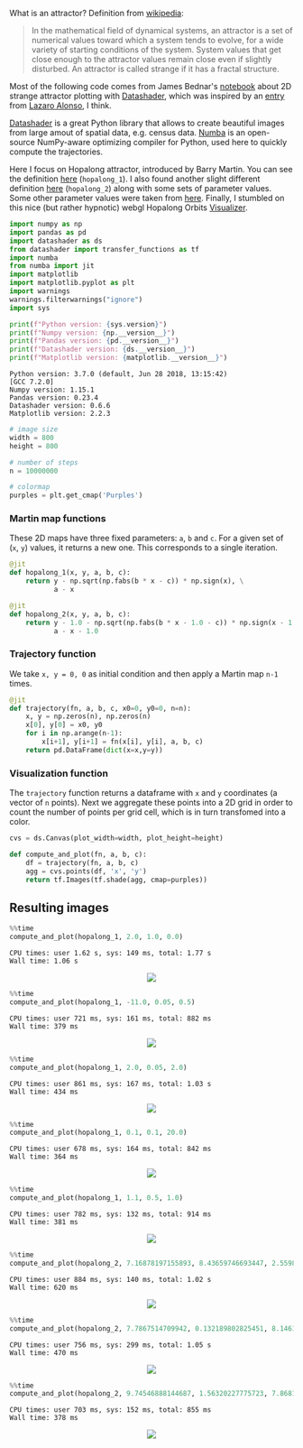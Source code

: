 
What is an attractor? Definition from [wikipedia](https://en.wikipedia.org/wiki/Attractor#Strange_attractor):
> In the mathematical field of dynamical systems, an attractor is a set of numerical values toward which a system tends to evolve, for a wide variety of starting conditions of the system. System values that get close enough to the attractor values remain close even if slightly disturbed.
> An attractor is called strange if it has a fractal structure.

Most of the following code comes from James Bednar's [notebook](https://anaconda.org/jbednar/clifford_attractor/notebook) about 2D strange attractor plotting with [Datashader](http://datashader.org/), which was inspired by an [entry](https://nbviewer.jupyter.org/github/lazarusA/CodeSnippets/blob/master/CodeSnippetsPython/ScientificPlotBasic2DDensityEj3.ipynb) from [Lazaro Alonso](https://lazarusa.github.io/Webpage/index.html), I think. 

[Datashader](http://datashader.org/) is a great Python library that allows to create beautiful images from large amout of spatial data, e.g. census data. [Numba](http://numba.pydata.org/) is an open-source NumPy-aware optimizing compiler for Python, used here to quickly compute the trajectories.

Here I focus on Hopalong attractor, introduced by Barry Martin. You can see the definition [here](https://www.maplesoft.com/support/help/maple/view.aspx?path=MathApps/HopalongAttractor) (`hopalong_1`). I also found another slight different definition [here](https://softologyblog.wordpress.com/2017/03/04/2d-strange-attractors/) (`hopalong_2`) along with some sets of parameter values. Some other parameter values were taken from [here](http://www.lantersoft.ch/experiments/hopalong/). Finally, I stumbled on this nice (but rather hypnotic) webgl Hopalong Orbits [Visualizer](http://iacopoapps.appspot.com/hopalongwebgl/).


```python
import numpy as np
import pandas as pd
import datashader as ds
from datashader import transfer_functions as tf
import numba
from numba import jit
import matplotlib
import matplotlib.pyplot as plt
import warnings
warnings.filterwarnings("ignore")
import sys

print(f"Python version: {sys.version}")
print(f"Numpy version: {np.__version__}")
print(f"Pandas version: {pd.__version__}")
print(f"Datashader version: {ds.__version__}")
print(f"Matplotlib version: {matplotlib.__version__}")
```

    Python version: 3.7.0 (default, Jun 28 2018, 13:15:42) 
    [GCC 7.2.0]
    Numpy version: 1.15.1
    Pandas version: 0.23.4
    Datashader version: 0.6.6
    Matplotlib version: 2.2.3


```python
# image size
width = 800
height = 800

# number of steps
n = 10000000

# colormap
purples = plt.get_cmap('Purples')
```

### Martin map functions

These 2D maps have three fixed parameters: `a`, `b` and `c`. For a given set of (`x`, `y`) values, it returns a new one. This corresponds to a single iteration.


```python
@jit
def hopalong_1(x, y, a, b, c):
    return y - np.sqrt(np.fabs(b * x - c)) * np.sign(x), \
           a - x

@jit
def hopalong_2(x, y, a, b, c):
    return y - 1.0 - np.sqrt(np.fabs(b * x - 1.0 - c)) * np.sign(x - 1.0), \
           a - x - 1.0
```

### Trajectory function

We take `x, y = 0, 0` as initial condition and then apply a Martin map `n-1` times.


```python
@jit
def trajectory(fn, a, b, c, x0=0, y0=0, n=n):
    x, y = np.zeros(n), np.zeros(n)
    x[0], y[0] = x0, y0
    for i in np.arange(n-1):
        x[i+1], y[i+1] = fn(x[i], y[i], a, b, c)
    return pd.DataFrame(dict(x=x,y=y))
```

### Visualization function

The `trajectory` function returns a dataframe with `x` and `y` coordinates (a vector of `n` points). Next we aggregate these points into a 2D grid in order to count the number of points per grid cell, which is in turn transfomed into a color.


```python
cvs = ds.Canvas(plot_width=width, plot_height=height)

def compute_and_plot(fn, a, b, c):
    df = trajectory(fn, a, b, c)
    agg = cvs.points(df, 'x', 'y')
    return tf.Images(tf.shade(agg, cmap=purples))
```

## Resulting images


```python
%%time
compute_and_plot(hopalong_1, 2.0, 1.0, 0.0)
```

    CPU times: user 1.62 s, sys: 149 ms, total: 1.77 s
    Wall time: 1.06 s


<p align="center">
  <img src="https://github.com/aetperf/aetperf.github.io/blob/master/img/2018-08-29_01/output_10_1.png">
</p>


```python
%%time
compute_and_plot(hopalong_1, -11.0, 0.05, 0.5)
```

    CPU times: user 721 ms, sys: 161 ms, total: 882 ms
    Wall time: 379 ms

<p align="center">
  <img src="https://github.com/aetperf/aetperf.github.io/blob/master/img/2018-08-29_01/output_11_1.png">
</p>


```python
%%time
compute_and_plot(hopalong_1, 2.0, 0.05, 2.0)
```

    CPU times: user 861 ms, sys: 167 ms, total: 1.03 s
    Wall time: 434 ms

<p align="center">
  <img src="https://github.com/aetperf/aetperf.github.io/blob/master/img/2018-08-29_01/output_12_1.png">
</p>


```python
%%time
compute_and_plot(hopalong_1, 0.1, 0.1, 20.0)
```

    CPU times: user 678 ms, sys: 164 ms, total: 842 ms
    Wall time: 364 ms


<p align="center">
  <img src="https://github.com/aetperf/aetperf.github.io/blob/master/img/2018-08-29_01/output_13_1.png">
</p>


```python
%%time
compute_and_plot(hopalong_1, 1.1, 0.5, 1.0)
```

    CPU times: user 782 ms, sys: 132 ms, total: 914 ms
    Wall time: 381 ms


<p align="center">
  <img src="https://github.com/aetperf/aetperf.github.io/blob/master/img/2018-08-29_01/output_14_1.png">
</p>


```python
%%time
compute_and_plot(hopalong_2, 7.16878197155893, 8.43659746693447, 2.55983412731439)
```

    CPU times: user 884 ms, sys: 140 ms, total: 1.02 s
    Wall time: 620 ms


<p align="center">
  <img src="https://github.com/aetperf/aetperf.github.io/blob/master/img/2018-08-29_01/output_15_1.png">
</p>


```python
%%time
compute_and_plot(hopalong_2, 7.7867514709942, 0.132189802825451, 8.14610984409228)
```

    CPU times: user 756 ms, sys: 299 ms, total: 1.05 s
    Wall time: 470 ms


<p align="center">
  <img src="https://github.com/aetperf/aetperf.github.io/blob/master/img/2018-08-29_01/output_16_1.png">
</p>


```python
%%time
compute_and_plot(hopalong_2, 9.74546888144687, 1.56320227775723, 7.86818214459345)
```

    CPU times: user 703 ms, sys: 152 ms, total: 855 ms
    Wall time: 378 ms


<p align="center">
  <img src="https://github.com/aetperf/aetperf.github.io/blob/master/img/2018-08-29_01/output_17_1.png">
</p>
